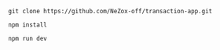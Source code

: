 
`
git clone https://github.com/NeZox-off/transaction-app.git
`

`
 npm install
`

`
 npm run dev
`
